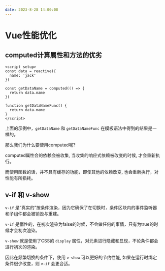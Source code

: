 ```yaml
---
date: 2023-8-28 14:00:00
---
```

# Vue性能优化

## computed计算属性和方法的优劣

```vue
<script setup>
const data = reactive({
  name: 'jack'
})

const getDataName = computed(() => {
  return data.name
})

function getDataNameFunc() {
  return data.name
}
</script>
```
上面的示例中，`getDataName` 和 `getDataNameFunc` 在模板语法中得到的结果是一样的。

那么我们为什么要使用computed呢?

computed属性会的依赖会被收集, 当收集的响应式依赖被改变的时候, 才会重新执行。

而使用函数的话，并不具有缓存的功能，即使其他的依赖改变, 也会重新执行，对性能有所损耗。

## v-if 和 v-show
`v-if` 是“真实的”按条件渲染，因为它确保了在切换时，条件区块内的事件监听器和子组件都会被销毁与重建。

`v-if` 是惰性的，在初次渲染为false的时候，不会做任何的事情，只有为true的时候才会初次渲染。

`v-show` 就是使用了CSS的 `display` 属性，对元素进行隐藏和显现，不论条件都会进行初次的渲染。

因此在频繁切换的条件下，使用 `v-show` 可以更好的节约性能, 如果在运行时绑定条件很少改变，则 `v-if` 会更合适。
